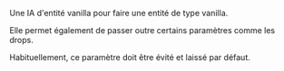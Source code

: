 Une IA d'entité vanilla pour faire une entité de type vanilla.

Elle permet également de passer outre certains paramètres comme les drops.

Habituellement, ce paramètre doit être évité et laissé par défaut.